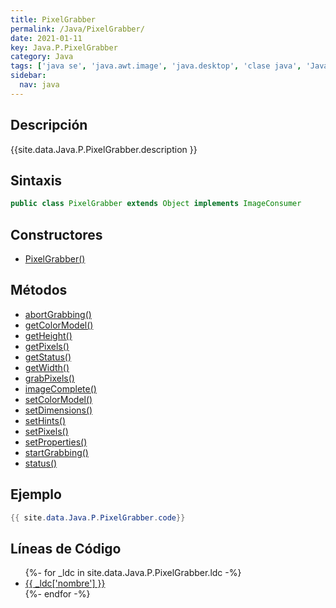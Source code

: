 ```yaml
---
title: PixelGrabber
permalink: /Java/PixelGrabber/
date: 2021-01-11
key: Java.P.PixelGrabber
category: Java
tags: ['java se', 'java.awt.image', 'java.desktop', 'clase java', 'Java 1.0']
sidebar: 
  nav: java
---
```


## Descripción
{{site.data.Java.P.PixelGrabber.description }}

## Sintaxis
~~~java
public class PixelGrabber extends Object implements ImageConsumer
~~~

## Constructores
* [PixelGrabber()](/Java/PixelGrabber/PixelGrabber/)

## Métodos
* [abortGrabbing()](/Java/PixelGrabber/abortGrabbing/)
* [getColorModel()](/Java/PixelGrabber/getColorModel/)
* [getHeight()](/Java/PixelGrabber/getHeight/)
* [getPixels()](/Java/PixelGrabber/getPixels/)
* [getStatus()](/Java/PixelGrabber/getStatus/)
* [getWidth()](/Java/PixelGrabber/getWidth/)
* [grabPixels()](/Java/PixelGrabber/grabPixels/)
* [imageComplete()](/Java/PixelGrabber/imageComplete/)
* [setColorModel()](/Java/PixelGrabber/setColorModel/)
* [setDimensions()](/Java/PixelGrabber/setDimensions/)
* [setHints()](/Java/PixelGrabber/setHints/)
* [setPixels()](/Java/PixelGrabber/setPixels/)
* [setProperties()](/Java/PixelGrabber/setProperties/)
* [startGrabbing()](/Java/PixelGrabber/startGrabbing/)
* [status()](/Java/PixelGrabber/status/)

## Ejemplo
~~~java
{{ site.data.Java.P.PixelGrabber.code}}
~~~

## Líneas de Código
<ul>
{%- for _ldc in site.data.Java.P.PixelGrabber.ldc -%}
   <li>
       <a href="{{_ldc['url'] }}">{{ _ldc['nombre'] }}</a>
   </li>
{%- endfor -%}
</ul>
